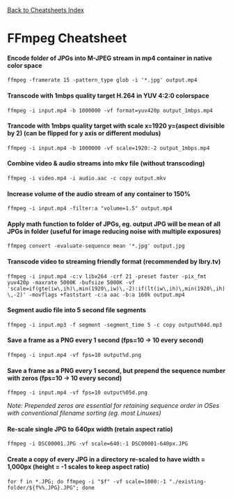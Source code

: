 [Back to Cheatsheets Index](README.md)
# FFmpeg Cheatsheet

#### Encode folder of JPGs into M-JPEG stream in mp4 container in native color space
`ffmpeg -framerate 15 -pattern_type glob -i '*.jpg' output.mp4`

#### Transcode with 1mbps quality target H.264 in YUV 4:2:0 colorspace
`ffmpeg -i input.mp4 -b 1000000 -vf format=yuv420p output_1mbps.mp4`

#### Trancode with 1mbps quality target with scale x=1920 y=(aspect divisible by 2) (can be flipped for y axis or different modulus)
`ffmpeg -i input.mp4 -b 1000000 -vf scale=1920:-2 output_1mbps.mp4`

#### Combine video & audio streams into mkv file (without transcoding)
`ffmpeg -i video.mp4 -i audio.aac -c copy output.mkv`

#### Increase volume of the audio stream of any container to 150%
`ffmpeg -i input.mp4 -filter:a "volume=1.5" output.mp4`

#### Apply math function to folder of JPGs, eg. output JPG will be mean of all JPGs in folder (useful for image reducing noise with multiple exposures)
`ffmpeg convert -evaluate-sequence mean '*.jpg' output.jpg`

#### Transcode video to streaming friendly format (recommended by lbry.tv) 
`ffmpeg -i input.mp4 -c:v libx264 -crf 21 -preset faster -pix_fmt yuv420p -maxrate 5000K -bufsize 5000K -vf 'scale=if(gte(iw\,ih)\,min(1920\,iw)\,-2):if(lt(iw\,ih)\,min(1920\,ih)\,-2)' -movflags +faststart -c:a aac -b:a 160k output.mp4`

#### Segment audio file into 5 second file segments
`ffmpeg -i input.mp3 -f segment -segment_time 5 -c copy output%04d.mp3`

#### Save a frame as a PNG every 1 second (fps=10 -> 10 every second)
`ffmpeg -i input.mp4 -vf fps=10 output%d.png`

#### Save a frame as a PNG every 1 second, but prepend the sequence number with zeros (fps=10 -> 10 every second)
`ffmpeg -i input.mp4 -vf fps=10 output%05d.png`

_Note: Prepended zeros are essential for retaining sequence order in OSes with conventional filename sorting (eg. most Linuxes)_


#### Re-scale single JPG to 640px width (retain aspect ratio)
`ffmpeg -i DSC00001.JPG -vf scale=640:-1 DSC00001-640px.JPG`

#### Create a copy of every JPG in a directory re-scaled to have width = 1,000px (height = -1 scales to keep aspect ratio)
`for f in *.JPG; do ffmpeg -i "$f" -vf scale=1000:-1 "./existing-folder/${f%%.JPG}.JPG"; done`
